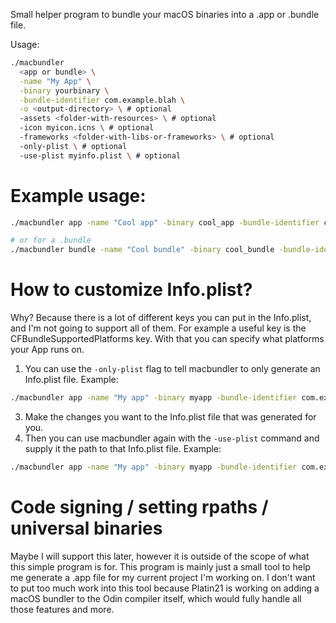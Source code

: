 Small helper program to bundle your macOS binaries into a .app or .bundle file.

Usage:
```sh
./macbundler
  <app or bundle> \
  -name "My App" \
  -binary yourbinary \
  -bundle-identifier com.example.blah \
  -o <output-directory> \ # optional
  -assets <folder-with-resources> \ # optional
  -icon myicon.icns \ # optional
  -frameworks <folder-with-libs-or-frameworks> \ # optional
  -only-plist \ # optional
  -use-plist myinfo.plist \ # optional
```

# Example usage:
```sh
./macbundler app -name "Cool app" -binary cool_app -bundle-identifier com.danny.coolapp -o . -assets MyResourcesFolder -icon myicon.icns -frameworks MyLibs

# or for a .bundle
./macbundler bundle -name "Cool bundle" -binary cool_bundle -bundle-identifier com.danny.coolbundle -o . -assets MyResourcesFolder -icon myicon.icns -frameworks MyLibs
```

# How to customize Info.plist?
Why? Because there is a lot of different keys you can put in the Info.plist, and I'm not going to support all of them.
For example a useful key is the CFBundleSupportedPlatforms key. With that you can specify what platforms your App runs on.

1. You can use the `-only-plist` flag to tell macbundler to only generate an Info.plist file.
Example:
```sh
./macbundler app -name "My app" -binary myapp -bundle-identifier com.example -only-plist
```
3. Make the changes you want to the Info.plist file that was generated for you.
4. Then you can use macbundler again with the `-use-plist` command and supply it the path to that Info.plist file.
Example:
```sh
./macbundler app -name "My app" -binary myapp -bundle-identifier com.example -use-plist Info.plist
```

# Code signing / setting rpaths / universal binaries
Maybe I will support this later, however it is outside of the scope of what this simple program is for.
This program is mainly just a small tool to help me generate a .app file for my current project I'm working on.
I don't want to put too much work into this tool because Platin21 is working on adding a macOS bundler to the Odin compiler itself, which would fully handle all those features and more.
